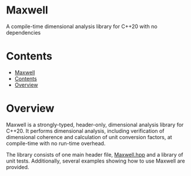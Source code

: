# Maxwell
A compile-time dimensional analysis library for C++20 with no dependencies

# Contents

- [Maxwell](#maxwell)
- [Contents](#contents)
- [Overview](#overview)

# Overview
Maxwell is a strongly-typed, header-only, dimensional analysis library for C++20. It performs dimensional analysis, including verification of dimensional coherence and calculation of unit conversion factors, at compile-time with no run-time overhead.

The library consists of one main header file, [Maxwell.hpp](include/Maxwell.hpp) and a library of unit tests. Additionally, several examples showing how to use Maxwell are provided. 

